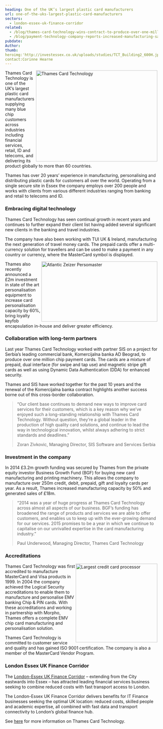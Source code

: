 ```yaml
---
heading: One of the UK’s largest plastic card manufacturers
url: one-of-the-uks-largest-plastic-card-manufacturers
sectors:
  - london-essex-uk-finance-corridor
related:
  - /blog/thames-card-technology-wins-contract-to-produce-over-one-million-chip-payme
  - /blog/payment-technology-company-reports-increased-manufacturing-sales-of-18m
pubdate:
Author:
thumb:
heroimg:'http://investessex.co.uk/uploads/studies/TCT_Building2_600H.jpg'
contact:Corinne Hearne
---
```

 <p><img alt='Thames Card Technology' src='http://investessex.co.uk/uploads/studies/Business_Growth_Fund_400.jpg' style='width: 400px; height: 300px; margin-left: 2px; margin-right: 2px; float: right;'/>Thames Card Technology is one of the UK’s largest plastic card manufacturers supplying many blue chip customers across industries including financial services, retail, ID and telecoms, and delivering its product globally to more than 60 countries.</p><p>Thames has over 20 years’ experience in manufacturing, personalising and distributing plastic cards for customers all over the world. Operating from a single secure site in Essex the company employs over 200 people and works with clients from various different industries ranging from banking and retail to telecoms and ID.</p><h3>Embracing digital technology</h3><p>Thames Card Technology has seen continual growth in recent years and continues to further expand their client list having added several significant new clients in the banking and travel industries.</p><p>The company have also been working with TUI UK &amp; Ireland, manufacturing the next generation of travel money cards. The prepaid cards offer a multi-currency solution for travellers and can be used to make a payment in any country or currency, where the MasterCard symbol is displayed.</p><p><img alt='Atlantic Zeizer Persomaster' src='http://www.investessex.co.uk/uploads/about/Atlantic_Zeiser_Persomaster.jpg' style='width: 382px; height: 198px; margin-left: 2px; margin-right: 2px; float: right;'/>Thames also recently announced a £2m investment in state of the art personalisation equipment to increase card personalisation capacity by 60%, bring loyalty keyfob encapsulation in-house and deliver greater efficiency.</p><h3>Collaboration with long-term partners</h3><p>Last year Thames Card Technology worked with partner SIS on a project for Serbia’s leading commercial bank, Komercijalna banka AD Beograd, to produce over one million chip payment cards. The cards are a mixture of prepaid, dual interface (for swipe and tap use) and magnetic stripe gift cards as well as using Dynamic Data Authentication (DDA) for enhanced security.</p><p>Thames and SIS have worked together for the past 10 years and the renewal of the Komercijalna banka contract highlights another success borne out of this cross-border collaboration.</p><blockquote><p>“Our client base continues to demand new ways to improve card services for their customers, which is a key reason why we’ve enjoyed such a long-standing relationship with Thames Card Technology. Without question, they’re a global leader in the production of high quality card solutions, and continue to lead the way in technological innovation, whilst always adhering to strict standards and deadlines.”</p><p>Zoran Zivkovic, Managing Director, SIS Software and Services Serbia</p></blockquote><h3>Investment in the company</h3><p>In 2014 £3.2m growth funding was secured by Thames from the private equity investor Business Growth Fund (BGF) for buying new card manufacturing and printing machinery. This allows the company to manufacture over 250m credit, debit, prepaid, gift and loyalty cards per year. As a result, Thames increased manufacturing capacity by 50% and generated sales of £18m.</p><blockquote><p>“2014 was a year of huge progress at Thames Card Technology across almost all aspects of our business. BGF’s funding has broadened the range of products and services we are able to offer customers, and enables us to keep up with the ever-growing demand for our services. 2015 promises to be a year in which we continue to capitalise on our unrivalled expertise in the card manufacturing industry.”</p><p>Paul Underwood, Managing Director, Thames Card Technology</p></blockquote><h3>Accreditations</h3><p><img alt='Largest credit card processor' src='http://investessex.co.uk/uploads/studies/Infographic.png' style='width: 269px; height: 259px; margin-left: 2px; margin-right: 2px; float: right;'/></p><p>Thames Card Technology was first accredited to manufacture MasterCard and Visa products in 1999. In 2004 the company achieved the Logical Security accreditations to enable them to manufacture and personalise EMV banking Chip &amp; PIN cards. With these accreditations and working in partnership with Morpho, Thames offers a complete EMV chip card manufacturing and personalisation solution.</p><p>Thames Card Technology is committed to customer service and quality and has gained ISO 9001 certification. The company is also a member of the MasterCard Vendor Program.</p><h3>London Essex UK Finance Corridor</h3><p>The <a href='http://investessex.co.uk/sectors/london-essex-uk-finance-corridor' target='_blank'>London-Essex UK Finance Corridor</a> – extending from the City eastwards into Essex – has attracted leading financial services business seeking to combine reduced costs with fast transport access to London.</p><p>The London-Essex UK Finance Corridor delivers benefits for IT Finance businesses seeking the optimal UK location: reduced costs, skilled people and academic expertise, all combined with fast data and transport connectivity to London’s global finance hub.</p><p>See <a href='http://www.thamescardtechnology.com/' target='_blank'>here</a> for more information on Thames Card Technology.</p> 